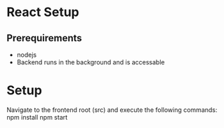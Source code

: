 # React Setup

## Prerequirements
- nodejs
- Backend runs in the background and is accessable

# Setup
Navigate to the frontend root (src) and execute the following commands:
npm install
npm start
